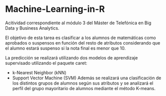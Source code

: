 # Machine-Learning-in-R

Acitividad correspondiente al módulo 3 del Máster de Telefónica en Big Data y Business Analytics.

El objetivo de esta tarea es clasificar a los alumnos de matemáticas como aprobados o suspensos en función del resto de atributos considerando que el alumno estará suspenso si la nota final es menor que 10.

La predicción se realizará utilizando dos modelos de aprendizaje supervisado utilizando el paquete caret:

- k-Nearest Neighbor (kNN)
- Support Vector Machine (SVM)
Además se realizará una clasificación de los distintos grupos de alumnos según sus atributos y se analizará el perfil del grupo mayoritario de alumnos mediante el método K-means.
